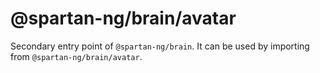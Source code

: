 # @spartan-ng/brain/avatar

Secondary entry point of `@spartan-ng/brain`. It can be used by importing from `@spartan-ng/brain/avatar`.
